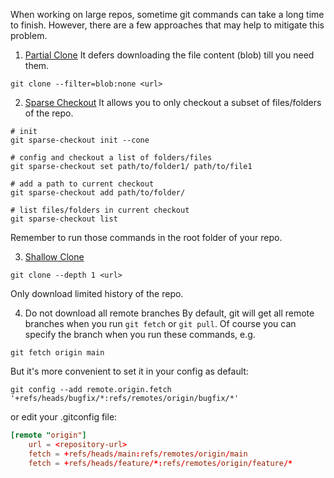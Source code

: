 When working on large repos, sometime git commands can take a long time to finish. However, there are a few approaches that may help to mitigate this problem.

1. [Partial Clone](https://git-scm.com/docs/partial-clone)
It defers downloading the file content (blob) till you need them.
```shell
git clone --filter=blob:none <url>
```

2. [Sparse Checkout](https://git-scm.com/docs/git-sparse-checkout)
It allows you to only checkout a subset of files/folders of the repo.
```shell
# init
git sparse-checkout init --cone

# config and checkout a list of folders/files
git sparse-checkout set path/to/folder1/ path/to/file1

# add a path to current checkout
git sparse-checkout add path/to/folder/

# list files/folders in current checkout
git sparse-checkout list
```
Remember to run those commands in the root folder of your repo.

3. [Shallow Clone](https://git-scm.com/docs/git-clone)
```shell
git clone --depth 1 <url>
```
Only download limited history of the repo.

4. Do not download all remote branches
By default, git will get all remote branches when you run `git fetch` or `git pull`. Of course you can specify the branch when you run these commands, e.g.
```shell
git fetch origin main
```
But it's more convenient to set it in your config as default:
```shell
git config --add remote.origin.fetch '+refs/heads/bugfix/*:refs/remotes/origin/bugfix/*'
```
or edit your .gitconfig file:
```toml
[remote "origin"]
    url = <repository-url>
    fetch = +refs/heads/main:refs/remotes/origin/main
    fetch = +refs/heads/feature/*:refs/remotes/origin/feature/*
```
